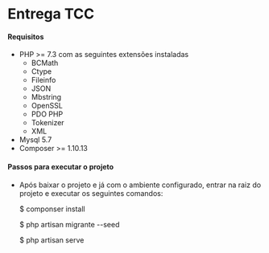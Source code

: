# Entrega TCC
#### Requisitos
- PHP >= 7.3 com as seguintes extensões instaladas
  - BCMath
  - Ctype
  - Fileinfo
  - JSON
  - Mbstring
  - OpenSSL
  - PDO PHP
  - Tokenizer
  - XML
- Mysql 5.7
- Composer >= 1.10.13

#### Passos para executar o projeto
- Após baixar o projeto e já com o ambiente configurado, entrar na raiz do projeto e executar os seguintes comandos:
    
    $ componser install
    
    $ php artisan migrante --seed
    
    $ php artisan serve
    
